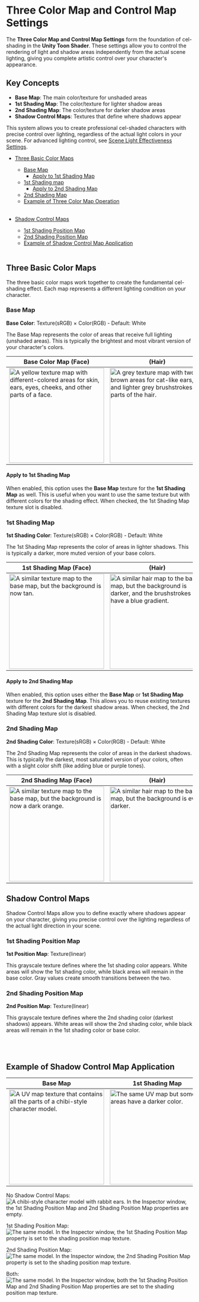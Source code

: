 # Three Color Map and Control Map Settings

The **Three Color Map and Control Map Settings** form the foundation of cel-shading in the **Unity Toon Shader**. These settings allow you to control the rendering of light and shadow areas independently from the actual scene lighting, giving you complete artistic control over your character's appearance.

## Key Concepts

- **Base Map**: The main color/texture for unshaded areas
- **1st Shading Map**: The color/texture for lighter shadow areas  
- **2nd Shading Map**: The color/texture for darker shadow areas
- **Shadow Control Maps**: Textures that define where shadows appear

This system allows you to create professional cel-shaded characters with precise control over lighting, regardless of the actual light colors in your scene. For advanced lighting control, see [Scene Light Effectiveness Settings](SceneLight.md).

* [Three Basic Color Maps](#Three-basic-color-maps)
  * [Base Map](#base-map)
    * [Apply to 1st Shading Map](#apply-to-1st-shading-map)
  * [1st Shading map](#1st-shading-map)
    * [Apply to 2nd Shading Map](#apply-to-2nd-shading-map)
  * [2nd Shading Map](#2nd-shading-map)
  * [Example of Three Color Map Operation](#example-of-Three-color-map-operation) 
<br><br>


* [Shadow Control Maps](#shadow-control-maps)
  * [1st Shading Position Map](#1st-shading-map)
  * [2nd Shading Position Map](#2nd-shading-map)
  * [Example of Shadow Control Map Application](#example-of-shadow-control-map-application)
<br><br>

## Three Basic Color Maps

The three basic color maps work together to create the fundamental cel-shading effect. Each map represents a different lighting condition on your character.

### Base Map
**Base Color**: Texture(sRGB) × Color(RGB) - Default: White

The Base Map represents the color of areas that receive full lighting (unshaded areas). This is typically the brightest and most vibrant version of your character's colors. 

|  Base Color Map (Face) | (Hair) | Result  |
| ---- | ---- |---- |
| <img alt="A yellow texture map with different-colored areas for skin, ears, eyes, cheeks, and other parts of a face." src="images/yuko_face3_main.png" height="256">  | <img alt="A grey texture map with two brown areas for cat-like ears, and lighter grey brushstrokes for parts of the hair." src="images/yuko_hair.png" height="256"> |<img alt="A chibi-style face with yellow skin, grey hair, brown cat ears, large eyes, and rosy cheeks." src="images/YukoFace.png" height="256">  |


#### Apply to 1st Shading Map
When enabled, this option uses the **Base Map** texture for the **1st Shading Map** as well. This is useful when you want to use the same texture but with different colors for the shading effect. When checked, the 1st Shading Map texture slot is disabled.

### 1st Shading Map
**1st Shading Color**: Texture(sRGB) × Color(RGB) - Default: White

The 1st Shading Map represents the color of areas in lighter shadows. This is typically a darker, more muted version of your base colors.

|   **1st Shading Map** (Face) | (Hair) | Result  |
| ---- | ---- | ---- |
| <img alt="A similar texture map to the base map, but the background is now tan." src="images/yuko_face3_B.png" height="256">   | <img alt="A similar hair map to the base map, but the background is darker, and the brushstrokes have a blue gradient." src="images/yuko_hairB.png" height="256"> |<img alt="The chibi-style face, now with shadows at the bottom of the hair and face, and over the eyes." src="images/YukoFace1stShadingMap.png" height="256">  |


#### Apply to 2nd Shading Map
When enabled, this option uses either the **Base Map** or **1st Shading Map** texture for the **2nd Shading Map**. This allows you to reuse existing textures with different colors for the darkest shadow areas. When checked, the 2nd Shading Map texture slot is disabled.

### 2nd Shading Map
**2nd Shading Color**: Texture(sRGB) × Color(RGB) - Default: White

The 2nd Shading Map represents the color of areas in the darkest shadows. This is typically the darkest, most saturated version of your colors, often with a slight color shift (like adding blue or purple tones).

|  **2nd Shading Map** (Face)  | (Hair) | Result  |
| ---- | ---- | ---- |
| <img alt="A similar texture map to the base map, but the background is now a dark orange." src="images/yuko_face3_C.png" height="256">   | <img alt="A similar hair map to the base map, but the background is even darker." src="images/yuko_hairC.png" height="256"> |<img alt="The chibi-style face, now with darker shadows at the edges of the hair." src="images/YukoFace2ndShadingMap.png" height="256">  |


## Shadow Control Maps

Shadow Control Maps allow you to define exactly where shadows appear on your character, giving you precise control over the lighting regardless of the actual light direction in your scene.

### 1st Shading Position Map
**1st Position Map**: Texture(linear)

This grayscale texture defines where the 1st shading color appears. White areas will show the 1st shading color, while black areas will remain in the base color. Gray values create smooth transitions between the two.

### 2nd Shading Position Map  
**2nd Position Map**: Texture(linear)

This grayscale texture defines where the 2nd shading color (darkest shadows) appears. White areas will show the 2nd shading color, while black areas will remain in the 1st shading color or base color.


<br><br>
## Example of Shadow Control Map Application
| Base Map | 1st Shading Map | Shading Position Map |
| ---- | ---- | ---- |
| <img alt="A UV map texture that contains all the parts of a chibi-style character model." src="images/utc_all2_light.png" height="256"> |<img alt="The same UV map but some areas have a darker color." src="images/utc_all2_dark.png" height="256"> |<img alt="A mostly white texture, with 3 black hair shapes." src="images/utc_all2_offsetdark.png" height="256"> |

No Shadow Control Maps:
![A chibi-style character model with rabbit ears. In the Inspector window, the 1st Shading Position Map and 2nd Shading Position Map properties are empty.](images/ShadowControlMap0.png)

1st Shading Position Map:
![The same model. In the Inspector window, the 1st Shading Position Map property is set to the shading position map texture.](images/ShadowControlMap1.png)

2nd Shading Position Map:
![The same model. In the Inspector window, the 2nd Shading Position Map property is set to the shading position map texture.](images/ShadowControlMap2.png)

Both:
![The same model. In the Inspector window, both the 1st Shading Position Map and 2nd Shading Position Map properties are set to the shading position map texture. ](images/ShadowControlMap3.png)
